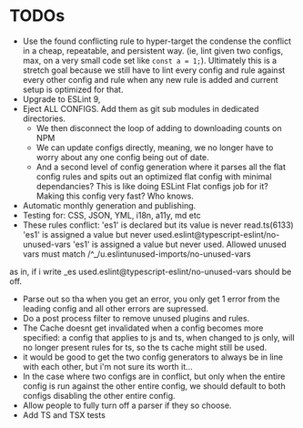 # TODOs

- Use the found conflicting rule to hyper-target the condense the conflict in a cheap, repeatable, and persistent way. (ie, lint given two configs, max, on a very small code set like `const a = 1;`). Ultimately this is a stretch goal because we still have to lint every config and rule against every other config and rule when any new rule is added and current setup is optimized for that.
- Upgrade to ESLint 9,
- Eject ALL CONFIGS. Add them as git sub modules in dedicated directories.
  - We then disconnect the loop of adding to downloading counts on NPM
  - We can update configs directly, meaning, we no longer have to worry about any one config being out of date.
  - And a second level of config generation where it parses all the flat config rules and spits out an optimized flat config with minimal dependancies? This is like doing ESLint Flat configs job for it? Making this config very fast? Who knows.
- Automatic monthly generation and publishing.
- Testing for: CSS, JSON, YML, i18n, a11y, md etc
- These rules conflict:
  'es1' is declared but its value is never read.ts(6133)
  'es1' is assigned a value but never used.eslint@typescript-eslint/no-unused-vars
  'es1' is assigned a value but never used. Allowed unused vars must match /^\_/u.eslintunused-imports/no-unused-vars

as in, if i write \_es used.eslint@typescript-eslint/no-unused-vars should be off.

- Parse out so tha when you get an error, you only get 1 error from the leading config and all other errors are supressed.
- Do a post process filter to remove unused plugins and rules.
- The Cache doesnt get invalidated when a config becomes more specified: a config that applies to js and ts, when changed to js only, will no longer present rules for ts, so the ts cache might still be used.
- it would be good to get the two config generators to always be in line with each other, but i'm not sure its worth it...
- In the case where two configs are in conflict, but only when the entire config is run against the other entire config, we should default to both configs disabling the other entire config.
- Allow people to fully turn off a parser if they so choose.
- Add TS and TSX tests
